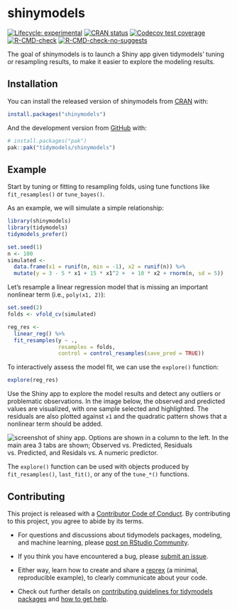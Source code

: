 
# shinymodels

<!-- badges: start -->

[![Lifecycle:
experimental](https://img.shields.io/badge/lifecycle-experimental-orange.svg)](https://lifecycle.r-lib.org/articles/stages.html#experimental)
[![CRAN
status](https://www.r-pkg.org/badges/version/shinymodels)](https://CRAN.R-project.org/package=shinymodels)
[![Codecov test
coverage](https://codecov.io/gh/tidymodels/shinymodels/branch/main/graph/badge.svg)](https://app.codecov.io/gh/tidymodels/shinymodels?branch=main)
[![R-CMD-check](https://github.com/tidymodels/shinymodels/actions/workflows/R-CMD-check.yaml/badge.svg)](https://github.com/tidymodels/shinymodels/actions/workflows/R-CMD-check.yaml)
[![R-CMD-check-no-suggests](https://github.com/tidymodels/shinymodels/actions/workflows/R-CMD-check-no-suggests.yaml/badge.svg)](https://github.com/tidymodels/shinymodels/actions/workflows/R-CMD-check-no-suggests.yaml)
<!-- badges: end -->

The goal of shinymodels is to launch a Shiny app given tidymodels’
tuning or resampling results, to make it easier to explore the modeling
results.

## Installation

You can install the released version of shinymodels from
[CRAN](https://CRAN.R-project.org) with:

``` r
install.packages("shinymodels") 
```

And the development version from [GitHub](https://github.com/) with:

``` r
# install.packages("pak")
pak::pak("tidymodels/shinymodels")
```

## Example

Start by tuning or fitting to resampling folds, using tune functions
like `fit_resamples()` or `tune_bayes()`.

As an example, we will simulate a simple relationship:

``` r
library(shinymodels)
library(tidymodels)
tidymodels_prefer()

set.seed(1)
n <- 100
simulated <-
  data.frame(x1 = runif(n, min = -1), x2 = runif(n)) %>% 
  mutate(y = 3 - 5 * x1 + 15 * x1^2 +  + 10 * x2 + rnorm(n, sd = 5))
```

Let’s resample a linear regression model that is missing an important
nonlinear term (i.e., `poly(x1, 2)`):

``` r
set.seed(2)
folds <- vfold_cv(simulated)

reg_res <-
  linear_reg() %>%
  fit_resamples(y ~ .,
                resamples = folds,
                control = control_resamples(save_pred = TRUE))
```

To interactively assess the model fit, we can use the `explore()`
function:

``` r
explore(reg_res)
```

Use the Shiny app to explore the model results and detect any outliers
or problematic observations. In the image below, the observed and
predicted values are visualized, with one sample selected and
highlighted. The residuals are also plotted against `x1` and the
quadratic pattern shows that a nonlinear term should be added.

![screenshot of shiny app. Options are shown in a column to the left. In
the main area 3 tabs are shown; Observed vs. Predicted, Residuals
vs. Predicted, and Residals vs. A numeric
predictor.](man/figures/example.png)

The `explore()` function can be used with objects produced by
`fit_resamples()`, `last_fit()`, or any of the `tune_*()` functions.

## Contributing

This project is released with a [Contributor Code of
Conduct](https://contributor-covenant.org/version/2/0/CODE_OF_CONDUCT.html).
By contributing to this project, you agree to abide by its terms.

- For questions and discussions about tidymodels packages, modeling, and
  machine learning, please [post on RStudio
  Community](https://community.rstudio.com/new-topic?category_id=15&tags=tidymodels,question).

- If you think you have encountered a bug, please [submit an
  issue](https://github.com/tidymodels/shinymodels/issues).

- Either way, learn how to create and share a
  [reprex](https://reprex.tidyverse.org/articles/articles/learn-reprex.html)
  (a minimal, reproducible example), to clearly communicate about your
  code.

- Check out further details on [contributing guidelines for tidymodels
  packages](https://www.tidymodels.org/contribute/) and [how to get
  help](https://www.tidymodels.org/help/).
